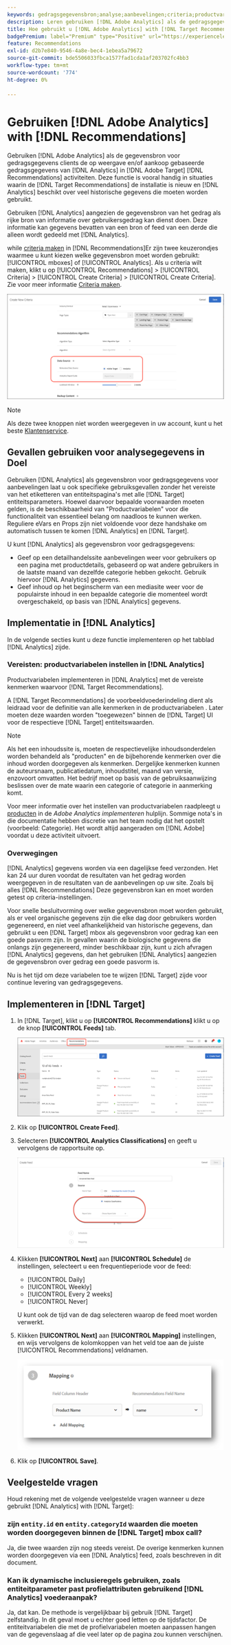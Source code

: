 ```yaml
---
keywords: gedragsgegevensbron;analyse;aanbevelingen;criteria;productvariabelen
description: Leren gebruiken [!DNL Adobe Analytics] als de gedragsgegevensbron om de op weergave en/of aankoop gebaseerde gedragsgegevens van [!DNL Analytics] in [!DNL Target Recommendations].
title: Hoe gebruikt u [!DNL Adobe Analytics] with [!DNL Target Recommendations]?
badgePremium: label="Premium" type="Positive" url="https://experienceleague.adobe.com/docs/target/using/introduction/intro.html?lang=en#premium newtab=true" tooltip="See what's included in Target Premium."
feature: Recommendations
exl-id: d2b7e840-9546-4a8e-bec4-1ebea5a79672
source-git-commit: bde5506033fbca1577fad1cda1af203702fc4bb3
workflow-type: tm+mt
source-wordcount: '774'
ht-degree: 0%

---
```


# Gebruiken [!DNL Adobe Analytics] with [!DNL Recommendations]

Gebruiken [!DNL Adobe Analytics] als de gegevensbron voor gedragsgegevens clients de op weergave en/of aankoop gebaseerde gedragsgegevens van [!DNL Analytics] in [!DNL Adobe Target] [!DNL Recommendations] activiteiten. Deze functie is vooral handig in situaties waarin de [!DNL Target Recommendations] de installatie is nieuw en [!DNL Analytics] beschikt over veel historische gegevens die moeten worden gebruikt.

Gebruiken [!DNL Analytics] aangezien de gegevensbron van het gedrag als rijke bron van informatie over gebruikersgedrag kan dienst doen. Deze informatie kan gegevens bevatten van een bron of feed van een derde die alleen wordt gedeeld met [!DNL Analytics].

while [criteria maken](/help/main/c-recommendations/c-algorithms/create-new-algorithm.md) in [!DNL Recommendations]Er zijn twee keuzerondjes waarmee u kunt kiezen welke gegevensbron moet worden gebruikt: [!UICONTROL mboxes] of [!UICONTROL Analytics]. Als u criteria wilt maken, klikt u op [!UICONTROL Recommendations] > [!UICONTROL Criteria] > [!UICONTROL Create Criteria] > [!UICONTROL Create Criteria]. Zie voor meer informatie [Criteria maken](/help/main/c-recommendations/c-algorithms/create-new-algorithm.md).

![Knoppen voor gegevensbron van gedrag](assets/behavioral-data-source.png)

>[!NOTE]
>
>Als deze twee knoppen niet worden weergegeven in uw account, kunt u het beste [Klantenservice](/help/main/cmp-resources-and-contact-information.md#reference_ACA3391A00EF467B87930A450050077C).

## Gevallen gebruiken voor analysegegevens in Doel

Gebruiken [!DNL Analytics] als gegevensbron voor gedragsgegevens voor aanbevelingen laat u ook specifieke gebruiksgevallen zonder het vereiste van het etiketteren van entiteitspagina&#39;s met alle [!DNL Target] entiteitsparameters. Hoewel daarvoor bepaalde voorwaarden moeten gelden, is de beschikbaarheid van &quot;Productvariabelen&quot; voor die functionaliteit van essentieel belang om naadloos te kunnen werken. Reguliere eVars en Props zijn niet voldoende voor deze handshake om automatisch tussen te komen [!DNL Analytics] en [!DNL Target].

U kunt [!DNL Analytics] als gegevensbron voor gedragsgegevens:

* Geef op een detailhandelssite aanbevelingen weer voor gebruikers op een pagina met productdetails, gebaseerd op wat andere gebruikers in de laatste maand van dezelfde categorie hebben gekocht. Gebruik hiervoor [!DNL Analytics] gegevens.
* Geef inhoud op het beginscherm van een mediasite weer voor de populairste inhoud in een bepaalde categorie die momenteel wordt overgeschakeld, op basis van [!DNL Analytics] gegevens.

## Implementatie in [!DNL Analytics]

In de volgende secties kunt u deze functie implementeren op het tabblad [!DNL Analytics] zijde.

### Vereisten: productvariabelen instellen in [!DNL Analytics]

Productvariabelen implementeren in [!DNL Analytics] met de vereiste kenmerken waarvoor [!DNL Target Recommendations].

A [!DNL Target Recommendations] de voorbeeldvoederindeling dient als leidraad voor de definitie van alle kenmerken in de productvariabelen . Later moeten deze waarden worden &quot;toegewezen&quot; binnen de [!DNL Target] UI voor de respectieve [!DNL Target] entiteitswaarden.

>[!NOTE]
>
>Als het een inhoudssite is, moeten de respectievelijke inhoudsonderdelen worden behandeld als &quot;producten&quot; en de bijbehorende kenmerken over die inhoud worden doorgegeven als kenmerken. Dergelijke kenmerken kunnen de auteursnaam, publicatiedatum, inhoudstitel, maand van versie, enzovoort omvatten. Het bedrijf moet op basis van de gebruiksaanwijzing beslissen over de mate waarin een categorie of categorie in aanmerking komt.

Voor meer informatie over het instellen van productvariabelen raadpleegt u [producten](https://experienceleague.adobe.com/docs/analytics/implementation/vars/page-vars/products.html) in de *Adobe Analytics implementeren* hulplijn. Sommige nota&#39;s in die documentatie hebben discretie van het team nodig dat het opstelt (voorbeeld: Categorie). Het wordt altijd aangeraden om [!DNL Adobe] voordat u deze activiteit uitvoert.

### Overwegingen

[!DNL Analytics] gegevens worden via een dagelijkse feed verzonden. Het kan 24 uur duren voordat de resultaten van het gedrag worden weergegeven in de resultaten van de aanbevelingen op uw site. Zoals bij alles [!DNL Recommendations] Deze gegevensbron kan en moet worden getest op criteria-instellingen.

Voor snelle besluitvorming over welke gegevensbron moet worden gebruikt, als er veel organische gegevens zijn die elke dag door gebruikers worden gegenereerd, en niet veel afhankelijkheid van historische gegevens, dan gebruikt u een [!DNL Target] mbox als gegevensbron voor gedrag kan een goede pasvorm zijn. In gevallen waarin de biologische gegevens die onlangs zijn gegenereerd, minder beschikbaar zijn, kunt u zich afvragen [!DNL Analytics] gegevens, dan het gebruiken [!DNL Analytics] aangezien de gegevensbron over gedrag een goede pasvorm is.

Nu is het tijd om deze variabelen toe te wijzen [!DNL Target] zijde voor continue levering van gedragsgegevens.

## Implementeren in [!DNL Target]

1. In [!DNL Target], klikt u op **[!UICONTROL Recommendations]** klikt u op de knop **[!UICONTROL Feeds]** tab.

   ![Feeds](/help/main/c-recommendations/c-algorithms/assets/feeds-tab.png)

1. Klik op **[!UICONTROL Create Feed]**.

1. Selecteren **[!UICONTROL Analytics Classifications]** en geeft u vervolgens de rapportsuite op.

   ![Klassificaties voor analyse, optie](/help/main/c-recommendations/c-algorithms/assets/analytics-classifications.png)

1. Klikken **[!UICONTROL Next]** aan **[!UICONTROL Schedule]** de instellingen, selecteert u een frequentieperiode voor de feed:

   * [!UICONTROL Daily]
   * [!UICONTROL Weekly]
   * [!UICONTROL Every 2 weeks]
   * [!UICONTROL Never]

   U kunt ook de tijd van de dag selecteren waarop de feed moet worden verwerkt.

1. Klikken **[!UICONTROL Next]** aan  **[!UICONTROL Mapping]** instellingen, en wijs vervolgens de kolomkoppen van het veld toe aan de juiste [!UICONTROL Recommendations] veldnamen.

   ![Sectie Toewijzing](/help/main/c-recommendations/c-algorithms/assets/mapping.png)

1. Klik op **[!UICONTROL Save]**.

## Veelgestelde vragen

Houd rekening met de volgende veelgestelde vragen wanneer u deze gebruikt [!DNL Analytics] with [!DNL Target]:

### zijn `entity.id` en `entity.categoryId` waarden die moeten worden doorgegeven binnen de [!DNL Target] mbox call?

Ja, die twee waarden zijn nog steeds vereist. De overige kenmerken kunnen worden doorgegeven via een [!DNL Analytics] feed, zoals beschreven in dit document.

### Kan ik dynamische inclusieregels gebruiken, zoals entiteitparameter past profielattributen gebruikend [!DNL Analytics] voederaanpak?

Ja, dat kan. De methode is vergelijkbaar bij gebruik [!DNL Target] zelfstandig. In dit geval moet u echter goed letten op de tijdsfactor. De entiteitvariabelen die met de profielvariabelen moeten aanpassen hangen van de gegevenslaag af die veel later op de pagina zou kunnen verschijnen.
